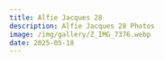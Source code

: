 ```yaml
---
title: Alfie Jacques 28
description: Alfie Jacques 28 Photos
image: /img/gallery/Z_IMG_7376.webp
date: 2025-05-18
---
```


